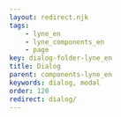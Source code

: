 ```yaml
---
layout: redirect.njk
tags: 
    - lyne_en
    - lyne_components_en
    - page
key: dialog-folder-lyne_en
title: Dialog
parent: components-lyne_en
keywords: dialog, modal
order: 120
redirect: dialog/
---
```

